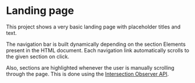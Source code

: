 # Landing page

This project shows a very basic landing page with placeholder titles and text.

The navigation bar is built dynamically depending on the section Elements present in the HTML document. Each navigation link automatically scrolls to the given section on click.

Also, sections are highlighted whenever the user is manually scrolling through the page. This is done using the [Intersection Observer API](https://developer.mozilla.org/en-US/docs/Web/API/Intersection_Observer_API).

